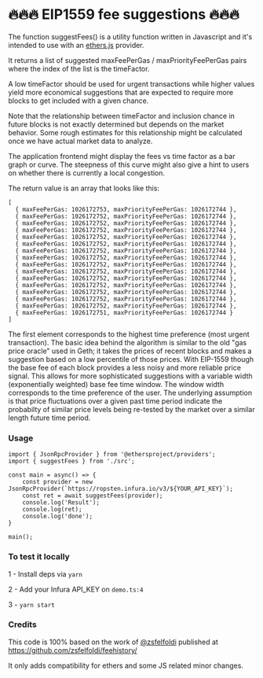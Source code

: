 # 🔥🔥🔥 EIP1559 fee suggestions 🔥🔥🔥

 The function suggestFees() is a utility function written in Javascript and it's intended to use with an [ethers.js](https://docs.ethers.io/v5/) provider.
 
It returns a list of suggested maxFeePerGas / maxPriorityFeePerGas pairs where the index of the list is the timeFactor. 

A low timeFactor should be used for urgent transactions while higher values yield more economical suggestions that are expected to require more blocks to get included with a given chance. 
 
Note that the relationship between timeFactor and inclusion chance in future blocks is not exactly determined but depends on the market behavior. Some rough estimates for this relationship might be calculated once we have actual market data to analyze.

The application frontend might display the fees vs time factor as a bar graph or curve. The steepness of this curve might also give a hint to users on whether there is currently a local congestion.

The return value is an array that looks like this:

```
[
  { maxFeePerGas: 1026172753, maxPriorityFeePerGas: 1026172744 },
  { maxFeePerGas: 1026172752, maxPriorityFeePerGas: 1026172744 },
  { maxFeePerGas: 1026172752, maxPriorityFeePerGas: 1026172744 },
  { maxFeePerGas: 1026172752, maxPriorityFeePerGas: 1026172744 },
  { maxFeePerGas: 1026172752, maxPriorityFeePerGas: 1026172744 },
  { maxFeePerGas: 1026172752, maxPriorityFeePerGas: 1026172744 },
  { maxFeePerGas: 1026172752, maxPriorityFeePerGas: 1026172744 },
  { maxFeePerGas: 1026172752, maxPriorityFeePerGas: 1026172744 },
  { maxFeePerGas: 1026172752, maxPriorityFeePerGas: 1026172744 },
  { maxFeePerGas: 1026172752, maxPriorityFeePerGas: 1026172744 },
  { maxFeePerGas: 1026172752, maxPriorityFeePerGas: 1026172744 },
  { maxFeePerGas: 1026172752, maxPriorityFeePerGas: 1026172744 },
  { maxFeePerGas: 1026172752, maxPriorityFeePerGas: 1026172744 },
  { maxFeePerGas: 1026172752, maxPriorityFeePerGas: 1026172744 },
  { maxFeePerGas: 1026172752, maxPriorityFeePerGas: 1026172744 },
  { maxFeePerGas: 1026172751, maxPriorityFeePerGas: 1026172744 }
]
```

The first element corresponds to the highest time preference (most urgent transaction).
The basic idea behind the algorithm is similar to the old "gas price oracle" used in Geth; it takes the prices of recent blocks and makes a suggestion based on a low percentile of those prices. With EIP-1559 though the base fee of each block provides a less noisy and more reliable price signal. This allows for more sophisticated suggestions with a variable width (exponentially weighted) base fee time window. The window width corresponds to the time preference of the user. The underlying assumption is that price fluctuations over a given past time period indicate the probabilty of similar price levels being re-tested by the market over a similar length future time period.

### Usage

```
import { JsonRpcProvider } from '@ethersproject/providers';
import { suggestFees } from './src';

const main = async() => {
    const provider = new JsonRpcProvider(`https://ropsten.infura.io/v3/${YOUR_API_KEY}`);
    const ret = await suggestFees(provider);
    console.log('Result');
    console.log(ret);
    console.log('done');
}

main();
```

### To test it locally

1 - Install deps via `yarn`

2 - Add your Infura API_KEY on `demo.ts:4`

3 - `yarn start`

### Credits

This code is 100% based on the work of [@zsfelfoldi](https://github.com/zsfelfoldi) published at https://github.com/zsfelfoldi/feehistory/

It only adds compatibility for ethers and some JS related minor changes.

